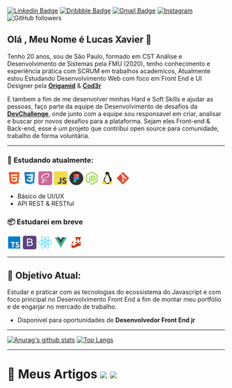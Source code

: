 
[![Linkedin Badge](https://img.shields.io/badge/-Lucas_Xavier-blue?style=flat-square&logo=Linkedin&logoColor=white&link=https://www.linkedin.com/in/lucas0019/)](https://www.linkedin.com/in/lucas0019/)
[![Dribbble Badge](https://img.shields.io/badge/-Dribble-15AB89?style=flat-square&logo=dribbble&logoColor=white&link=https://dribbble.com/Lucas0019)](https://dribbble.com/Lucas0019)
[![Gmail Badge](https://img.shields.io/badge/-gmail-c14438?style=flat-square&logo=Gmail&logoColor=white&link=mailto:lsxavier.00@gmail.com)](mailto:lsxavier.00@gmail.com)
<a href="https://www.instagram.com/xav_lucass/" target="_blank">
<img src="https://img.shields.io/badge/Instagram-%23E4405F.svg?&style=flat-square&logo=instagram&logoColor=white" alt="Instagram">
</a>
</a>![GitHub followers](https://img.shields.io/github/followers/Lucas0019?style=social)

## Olá , Meu Nome é Lucas Xavier 🤘

Tenho 20 anos, sou de São Paulo, formado em CST Análise e Desenvolvimento de Sistemas pela FMU (2020), tenho conhecimento e experiência prática com SCRUM em trabalhos academicos, Atualmente estou Estudando Desenvolvimento Web com foco em Front End e UI Designer pela **[Origamid](https://www.origamid.com/)** & **[Cod3r](https://www.udemy.com/course/curso-web/?utm_source=adwords&utm_medium=udemyads&utm_campaign=INTL-AW-PROS-Brazil-DSA-WebIndex&utm_content=deal4584&utm_term=_._ag_110792056508_._ad_440430986861_._de_c_._dm__._pl__._ti_dsa-525138004927_._li_1031811_._pd__._)**

E tambem a fim de me desenvolver minhas Hard e Soft Skills e ajudar as pessoas, faço parte da equipe de Desenvolvimento de desafios da **[DevChallenge](https://devchallenge.com.br/)**, onde junto com a equipe sou responsavel em criar, analisar e buscar por novos desafios para a plataforma. Sejam eles Front-end & Back-end, esse é um projeto que contribui open source para comunidade, trabalho de forma voluntária.

---


### 📌 **Estudando atualmente:**

<img src="/icons-readme/html.png"> <img src="/icons-readme/css.png"> <img src="/icons-readme/sass.png"> <img src="/icons-readme/javascript.png"> <img src="/icons-readme/figma.png"> <img src="/icons-readme/nodejs.png"> <img src="/icons-readme/OS_Linux_23399.png"> <img src="/icons-readme/git.png">

- Básico de UI/UX
- API REST & RESTful

### 📦 **Estudarei em breve**

<img src="/icons-readme/typescript.png"> <img src="/icons-readme/bootstrap.png"> <img src="/icons-readme/react.png"> <img src="/icons-readme/vue.png"> <img src="/icons-readme/jest.png">

--- 

## 🎯 **Objetivo Atual:**

Estudar e praticar com as tecnologias do ecossistema do Javascript e com foco principal no Desenvolvimento Front End a fim de montar meu portfólio e de engarjar no mercado de trabalho.

- Disponivel para oportunidades de **Desenvolvedor Front End jr**

---

[![Anurag's github stats](https://github-readme-stats.vercel.app/api?username=Lucas0019)](https://github.com/anuraghazra/github-readme-stats)
[![Top Langs](https://github-readme-stats.vercel.app/api/top-langs/?username=Lucas0019&layout=compact)](https://github.com/anuraghazra/github-readme-stats)

---

# 📂 Meus Artigos <a href="https://dev.to/lucas0019"><img src="https://img.shields.io/badge/DEV.TO-%230A0A0A.svg?&style=for-the-badge&logo=dev-dot-to&logoColor=white" height=25></a> <a href="https://medium.com/@lucas0019"><img src="https://img.shields.io/badge/medium-%2312100E.svg?&style=for-the-badge&logo=medium&logoColor=white" height=25></a> 

